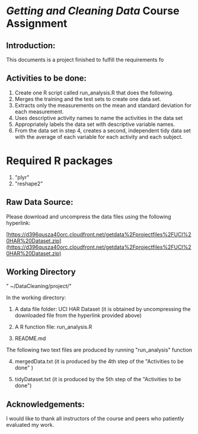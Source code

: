 # *Getting and Cleaning Data* Course Assignment

## Introduction:

This documents  is a project finished to fulfill the requirements fo

## Activities to be done:

1. Create one R script called run_analysis.R that does the following. 
2. Merges the training and the test sets to create one data set.
3. Extracts only the measurements on the mean and standard deviation for each measurement. 
4. Uses descriptive activity names to name the activities in the data set
5. Appropriately labels the data set with descriptive variable names. 
6. From the data set in step 4, creates a second, independent tidy data set with the average of each variable for each activity and each subject.


# Required R packages

1. "plyr"
2. "reshape2"


## Raw Data Source:
Please download and uncompress the data files using the following hyperlink:

[https://d396qusza40orc.cloudfront.net/getdata%2Fprojectfiles%2FUCI%20HAR%20Dataset.zip](https://d396qusza40orc.cloudfront.net/getdata%2Fprojectfiles%2FUCI%20HAR%20Dataset.zip) 

## Working Directory

" ~/DataCleaning/project/"

In the working directory:

1. A data file folder: UCI HAR Dataset (it is obtained by uncompressing the downloaded file from the hyperlink provided above)

2. A R function file: run_analysis.R 

3. README.md

The following two text files are produced by running "run_analysis" function

4. mergedData.txt (it is produced by the 4th step of the "Activities to be done" )

5. tidyDataset.txt (it is produced by the 5th step of the "Activities to be done")

## Acknowledgements:

I would like to thank all instructors of the course and peers who patiently evaluated my work.
